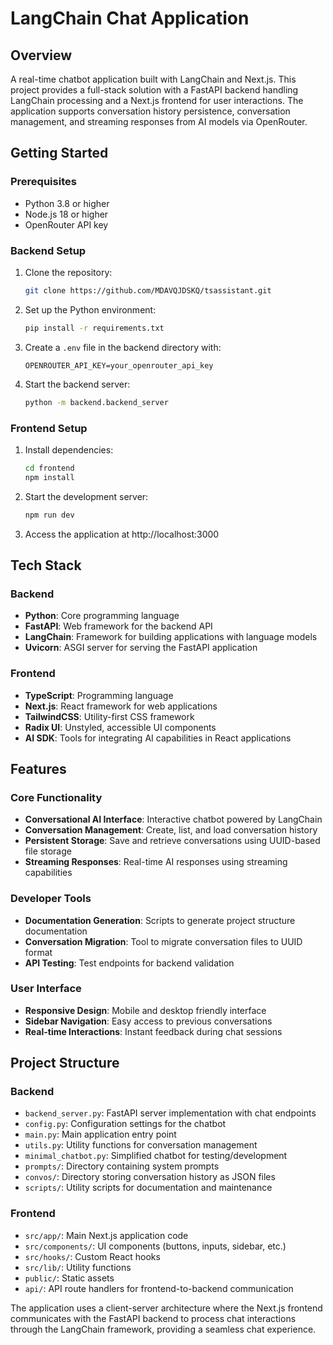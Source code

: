 # LangChain Chat Application

## Overview
A real-time chatbot application built with LangChain and Next.js. This project provides a full-stack solution with a FastAPI backend handling LangChain processing and a Next.js frontend for user interactions. The application supports conversation history persistence, conversation management, and streaming responses from AI models via OpenRouter.

## Getting Started

### Prerequisites
- Python 3.8 or higher
- Node.js 18 or higher
- OpenRouter API key

### Backend Setup
1. Clone the repository:
   ```bash
   git clone https://github.com/MDAVQJDSKQ/tsassistant.git
   ```

2. Set up the Python environment:
   ```bash
   pip install -r requirements.txt
   ```

3. Create a `.env` file in the backend directory with:
   ```
   OPENROUTER_API_KEY=your_openrouter_api_key
   ```

4. Start the backend server:
   ```bash
   python -m backend.backend_server
   ```

### Frontend Setup
1. Install dependencies:
   ```bash
   cd frontend
   npm install
   ```

2. Start the development server:
   ```bash
   npm run dev
   ```

3. Access the application at http://localhost:3000

## Tech Stack

### Backend
- **Python**: Core programming language
- **FastAPI**: Web framework for the backend API
- **LangChain**: Framework for building applications with language models
- **Uvicorn**: ASGI server for serving the FastAPI application

### Frontend
- **TypeScript**: Programming language
- **Next.js**: React framework for web applications
- **TailwindCSS**: Utility-first CSS framework
- **Radix UI**: Unstyled, accessible UI components
- **AI SDK**: Tools for integrating AI capabilities in React applications

## Features

### Core Functionality
- **Conversational AI Interface**: Interactive chatbot powered by LangChain
- **Conversation Management**: Create, list, and load conversation history
- **Persistent Storage**: Save and retrieve conversations using UUID-based file storage
- **Streaming Responses**: Real-time AI responses using streaming capabilities

### Developer Tools
- **Documentation Generation**: Scripts to generate project structure documentation
- **Conversation Migration**: Tool to migrate conversation files to UUID format
- **API Testing**: Test endpoints for backend validation

### User Interface
- **Responsive Design**: Mobile and desktop friendly interface
- **Sidebar Navigation**: Easy access to previous conversations
- **Real-time Interactions**: Instant feedback during chat sessions

## Project Structure

### Backend
- `backend_server.py`: FastAPI server implementation with chat endpoints
- `config.py`: Configuration settings for the chatbot
- `main.py`: Main application entry point
- `utils.py`: Utility functions for conversation management
- `minimal_chatbot.py`: Simplified chatbot for testing/development
- `prompts/`: Directory containing system prompts
- `convos/`: Directory storing conversation history as JSON files
- `scripts/`: Utility scripts for documentation and maintenance

### Frontend
- `src/app/`: Main Next.js application code
- `src/components/`: UI components (buttons, inputs, sidebar, etc.)
- `src/hooks/`: Custom React hooks
- `src/lib/`: Utility functions
- `public/`: Static assets
- `api/`: API route handlers for frontend-to-backend communication

The application uses a client-server architecture where the Next.js frontend communicates with the FastAPI backend to process chat interactions through the LangChain framework, providing a seamless chat experience.